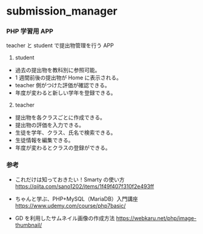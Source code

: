 # submission_manager

### PHP 学習用 APP

teacher と student で提出物管理を行う APP

1. student

- 過去の提出物を教科別に参照可能。
- 1 週間前後の提出物が Home に表示される。
- teacher 側がつけた評価が確認できる。
- 年度が変わると新しい学年を登録できる。

2. teacher

- 提出物を各クラスごとに作成できる。
- 提出物の評価を入力できる。
- 生徒を学年、クラス、氏名で検索できる。
- 生徒情報を編集できる。
- 年度が変わるとクラスの登録ができる。

### 参考

- これだけは知っておきたい！Smarty の使い方
  https://qiita.com/sano1202/items/1f49f407f310f2e493ff

- ちゃんと学ぶ、PHP+MySQL（MariaDB）入門講座
  https://www.udemy.com/course/php7basic/

- GD を利用したサムネイル画像の作成方法
  https://webkaru.net/php/image-thumbnail/